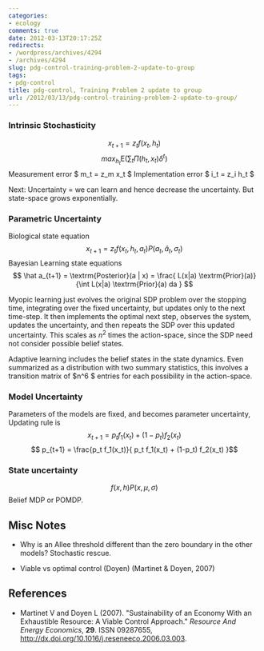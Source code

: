 ```yaml
---
categories:
- ecology
comments: true
date: 2012-03-13T20:17:25Z
redirects:
- /wordpress/archives/4294
- /archives/4294
slug: pdg-control-training-problem-2-update-to-group
tags:
- pdg-control
title: pdg-control, Training Problem 2 update to group
url: /2012/03/13/pdg-control-training-problem-2-update-to-group/
---
```


### Intrinsic Stochasticity





$$ x_{t+1} = z_t f(x_t, h_t) $$ 
$$ max_{h_t} \textrm{E} \left( \sum_t \Pi(h_t, x_t) \delta^t \right) $$
Measurement error $ m_t = z_m x_t $
Implementation error $ i_t = z_i h_t $



Next: Uncertainty = we can learn and hence decrease the uncertainty.  But state-space grows exponentially.



### Parametric Uncertainty





Biological state equation
$$ x_{t+1} = z_t f(x_t, h_t, a_t) P(a_t, \hat a_t, \sigma_t) $$
Bayesian Learning state equations
$$ \hat a_{t+1} = \textrm{Posterior}(a | x) = \frac{ L(x|a) \textrm{Prior}(a)}{\int  L(x|a) \textrm{Prior}(a) da } $$



Myopic learning just evolves the original SDP problem over the stopping time, integrating over the fixed uncertainty, but updates only to the next time-step.  It then implements the optimal next step, observes the system, updates the uncertainty, and then repeats the SDP over this updated uncertainty.  This scales as $n^2$ times the action-space, since the SDP need not consider possible belief states.

Adaptive learning includes the belief states in the state dynamics.  Even summarized as a distribution with two summary statistics, this involves a transition matrix of $n^6 $ entries for each possibility in the action-space.



### Model Uncertainty





Parameters of the models are fixed, and becomes parameter uncertainty, 
Updating rule is
$$ x_{t+1} = p_t f_1(x_t) + (1-p_t) f_2(x_t) $$
$$ p_{t+1} = \frac{p_t f_1(x_t)}{ p_t f_1(x_t) + (1-p_t) f_2(x_t) }$$





### State uncertainty





$$f(x,h) P(x,\mu, \sigma) $$
Belief MDP or POMDP.





## Misc Notes







  * Why is an Allee threshold different than the zero boundary in the other models? Stochastic rescue.  


  * Viable vs optimal control (Doyen) (Martinet & Doyen, 2007)




## References


- Martinet V and Doyen L (2007).
"Sustainability of an Economy With an Exhaustible Resource: A Viable Control Approach."
*Resource And Energy Economics*, **29**.
ISSN 09287655, <a href="http://dx.doi.org/10.1016/j.reseneeco.2006.03.003">http://dx.doi.org/10.1016/j.reseneeco.2006.03.003</a>.
